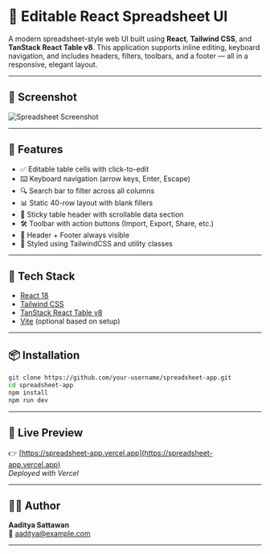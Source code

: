 # 🧮 Editable React Spreadsheet UI

A modern spreadsheet-style web UI built using **React**, **Tailwind CSS**, and **TanStack React Table v8**. This application supports inline editing, keyboard navigation, and includes headers, filters, toolbars, and a footer — all in a responsive, elegant layout.

---

## 📸 Screenshot

![Spreadsheet Screenshot](./public/Screenshot.png)

---

## 🚀 Features

- ✅ Editable table cells with click-to-edit
- ⌨️ Keyboard navigation (arrow keys, Enter, Escape)
- 🔍 Search bar to filter across all columns
- 📊 Static 40-row layout with blank fillers
- 📌 Sticky table header with scrollable data section
- 🛠 Toolbar with action buttons (Import, Export, Share, etc.)
- 🧭 Header + Footer always visible
- 💄 Styled using TailwindCSS and utility classes

---

## 🧱 Tech Stack

- [React 18](https://reactjs.org/)
- [Tailwind CSS](https://tailwindcss.com/)
- [TanStack React Table v8](https://tanstack.com/table/v8)
- [Vite](https://vitejs.dev/) (optional based on setup)

---

## 📦 Installation

```bash
git clone https://github.com/your-username/spreadsheet-app.git
cd spreadsheet-app
npm install
npm run dev
```

---

## 🔗 Live Preview

👉 [https://spreadsheet-app.vercel.app](https://spreadsheet-app.vercel.app)  
_Deployed with Vercel_

---

## 👨‍💻 Author

**Aaditya Sattawan**  
📧 [aaditya@example.com](mailto:aadityasattawan@gmail.com)  

---



